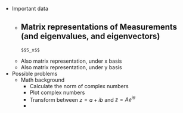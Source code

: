 - Important data
	- Matrix representations of Measurements (and eigenvalues, and eigenvectors)
		-
		  $$S_x$$
	- Also matrix representation, under x basis
	- Also matrix representation, under y basis
- Possible problems
	- Math background
		- Calculate the norm of complex numbers
		- Plot complex numbers
		- Transform between $z=a+ib$ and $z=Ae^{i\theta}$
		-